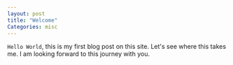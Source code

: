```yaml
---
layout: post
title: "Welcome"
Categories: misc
---
```

`Hello World`, this is my first blog post on this site. Let's see where this takes me. I am looking forward to this journey with you.